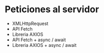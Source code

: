 # Peticiones al servidor

- XMLHttpRequest
- API Fetch
- Libreria AXIOS
- API Fetch + async / await
- Libreria AXIOS + async / await

